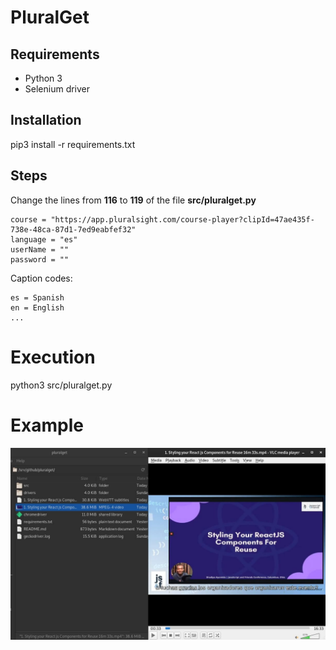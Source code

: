 # PluralGet

## Requirements

* Python 3
* Selenium driver

## Installation

pip3 install -r requirements.txt

## Steps
Change the lines from **116** to **119** of the file **src/pluralget.py**
~~~
course = "https://app.pluralsight.com/course-player?clipId=47ae435f-738e-48ca-87d1-7ed9eabfef32"
language = "es"
userName = ""
password = ""
~~~
Caption codes:
~~~
es = Spanish
en = English
...
~~~

# Execution
python3 src/pluralget.py  

# Example
![Demo](demo.jpg)
